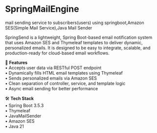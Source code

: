 # SpringMailEngine
mail sending service to subscribers(users) using springboot,Amazon SES(Simple Mail Service),Java Mail Sender

SpringSend is a lightweight, Spring Boot-based email notification system that uses Amazon SES and Thymeleaf templates to deliver dynamic, personalized emails. It is designed to be easy to integrate, scalable, and production-ready for cloud-based email workflows.

🚀 **Features**  
• Accepts user data via RESTful POST endpoint  
• Dynamically fills HTML email templates using Thymeleaf  
• Sends personalized emails via Amazon SES  
• Clean separation of controller, service, and template logic  
• Async email sending for better performance  

🛠️ **Tech Stack**  
• Spring Boot 3.5.3  
• Thymeleaf  
• JavaMailSender  
• Amazon SES  
• Java 21

